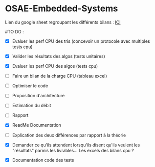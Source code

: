 # OSAE-Embedded-Systems

Lien du google sheet regroupant les différents bilans :
[ICI](https://docs.google.com/spreadsheets/d/11fl3j0zelHn65aaViv8vkDIVxnM8E7WRTuLo4zvRjCg/edit?usp=sharing)

#TO DO : 
- [x] Evaluer les perf CPU des tris (concevoir un protocole avec multiples tests cpu)
- [x] Valider les résultats des algos (tests unitaires)
- [x] Evaluer les perf CPU des algos (tests cpu)
- [ ] Faire un bilan de la charge CPU (tableau excel)
- [ ] Optimiser le code
- [ ] Proposition d'architecture
- [ ] Estimation du débit
- [ ] Rapport
- [x] ReadMe Documentation
- [ ] Explication des deux différences par rapport à la théorie
- [x] Demander ce qu'ils attendent lorsqu'ils disent qu'ils veulent les "résultats" parmis les livrables... Les excels des bilans cpu ?
- [x] Documentation code des tests


